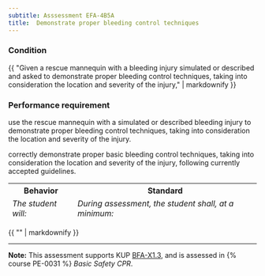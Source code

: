 ```yaml
---
subtitle: Asssessment EFA-4B5A
title:  Demonstrate proper bleeding control techniques
---
```




### Condition

{{ "Given a rescue mannequin with a bleeding injury simulated or described and asked to demonstrate proper bleeding control techniques, taking into consideration the location and severity of the injury," | markdownify }}

### Performance requirement 

<table width='100%' class='Guidelines'>
 <thead>
 <tr>
     <th class='thirty'>Behavior</th>
     <th class='seventy'>Standard</th>
 </tr>
 <tr>
     <td><em>The student will:</em></td>
     <td><em>During assessment, the student shall, at a minimum:</em></td>
 </tr>
 </thead>
 <tbody>


<!--rowstart-->

use the rescue mannequin with a simulated or described bleeding injury to demonstrate proper bleeding control techniques, taking into consideration the location and severity of the injury.

<!--cellbreak-->

correctly demonstrate proper basic bleeding control techniques, taking into consideration the location and severity of the injury, following currently accepted guidelines.

<!--rowend-->


 </tbody>
 </table>

{{ "" | markdownify }}


*****

**Note:** This assessment supports KUP [BFA-X1.3]({{site.baseurl}}/tables/613.html#BFA-X1.3), and is assessed in  {% course  PE-0031 %}  *Basic Safety CPR*. 

